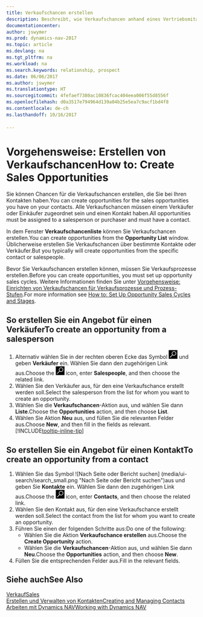 ```yaml
---
title: Verkaufschancen erstellen
description: Beschreibt, wie Verkaufschancen anhand eines Vertriebsmitarbeiters oder eines Kontakts in Dynamics NAV erstellt werden.
documentationcenter: 
author: jswymer
ms.prod: dynamics-nav-2017
ms.topic: article
ms.devlang: na
ms.tgt_pltfrm: na
ms.workload: na
ms.search.keywords: relationship, prospect
ms.date: 06/06/2017
ms.author: jswymer
ms.translationtype: HT
ms.sourcegitcommit: 4fefaef7380ac10836fcac404eea006f55d8556f
ms.openlocfilehash: d0a3517e794964d139a04b25e5ea7c9acf1bd4f8
ms.contentlocale: de-ch
ms.lasthandoff: 10/16/2017

---
```

# <a name="how-to-create-sales-opportunities"></a><span data-ttu-id="c4fdf-103">Vorgehensweise: Erstellen von Verkaufschancen</span><span class="sxs-lookup"><span data-stu-id="c4fdf-103">How to: Create Sales Opportunities</span></span>
<span data-ttu-id="c4fdf-104">Sie können Chancen für die Verkaufschancen erstellen, die Sie bei Ihren Kontakten haben.</span><span class="sxs-lookup"><span data-stu-id="c4fdf-104">You can create opportunities for the sales opportunities you have on your contacts.</span></span> <span data-ttu-id="c4fdf-105">Alle Verkaufschancen müssen einem Verkäufer oder Einkäufer zugeordnet sein und einen Kontakt haben.</span><span class="sxs-lookup"><span data-stu-id="c4fdf-105">All opportunities must be assigned to a salesperson or purchaser and must have a contact.</span></span>

<span data-ttu-id="c4fdf-106">In dem Fenster **Verkaufschancenliste** können Sie Verkaufschancen erstellen.</span><span class="sxs-lookup"><span data-stu-id="c4fdf-106">You can create opportunities from the **Opportunity List** window.</span></span> <span data-ttu-id="c4fdf-107">Üblicherweise erstellen Sie Verkaufschancen über bestimmte Kontakte oder Verkäufer.</span><span class="sxs-lookup"><span data-stu-id="c4fdf-107">But you typically will create opportunities from the specific contact or salespeople.</span></span>

<span data-ttu-id="c4fdf-108">Bevor Sie Verkaufschancen erstellen können, müssen Sie Verkaufsprozesse erstellen.</span><span class="sxs-lookup"><span data-stu-id="c4fdf-108">Before you can create opportunities, you must set up opportunity sales cycles.</span></span> <span data-ttu-id="c4fdf-109">Weitere Informationen finden Sie unter [Vorgehensweise: Einrichten von Verkaufschancen für Verkaufsprozesse und Prozess-Stufen](marketing-how-setup-opportunity-sales-cycles-stages.md).</span><span class="sxs-lookup"><span data-stu-id="c4fdf-109">For more information see [How to: Set Up Opportunity Sales Cycles and Stages](marketing-how-setup-opportunity-sales-cycles-stages.md).</span></span>

## <a name="to-create-an-opportunity-from-a-salesperson"></a><span data-ttu-id="c4fdf-110">So erstellen Sie ein Angebot für einen Verkäufer</span><span class="sxs-lookup"><span data-stu-id="c4fdf-110">To create an opportunity from a salesperson</span></span>
1. <span data-ttu-id="c4fdf-111">Alternativ wählen Sie in der rechten oberen Ecke das Symbol ![Nach Seite oder Bericht suchen](media/ui-search/search_small.png "Nach Seite oder Bericht suchen") und geben **Verkäufer** ein. Wählen Sie dann den zugehörigen Link aus.</span><span class="sxs-lookup"><span data-stu-id="c4fdf-111">Choose the ![Search for Page or Report](media/ui-search/search_small.png "Search for Page or Report icon") icon, enter **Salespeople**, and then choose the related link.</span></span>
2. <span data-ttu-id="c4fdf-112">Wählen Sie den Verkäufer aus, für den eine Verkaufschance erstellt werden soll.</span><span class="sxs-lookup"><span data-stu-id="c4fdf-112">Select the salesperson from the list for whom you want to create an opportunity.</span></span>
3. <span data-ttu-id="c4fdf-113">Wählen Sie die **Verkaufschancen**-Aktion aus, und wählen Sie dann **Liste**.</span><span class="sxs-lookup"><span data-stu-id="c4fdf-113">Choose the **Opportunities** action, and then choose **List**.</span></span>
4. <span data-ttu-id="c4fdf-114">Wählen Sie Aktion **Neu** aus, und füllen Sie die relevanten Felder aus.</span><span class="sxs-lookup"><span data-stu-id="c4fdf-114">Choose **New**, and then fill in the fields as relevant.</span></span> [!INCLUDE[tooltip-inline-tip](includes/tooltip-inline-tip_md.md)]  



## <a name="to-create-an-opportunity-from-a-contact"></a><span data-ttu-id="c4fdf-115">So erstellen Sie ein Angebot für einen Kontakt</span><span class="sxs-lookup"><span data-stu-id="c4fdf-115">To create an opportunity from a contact</span></span>
1. <span data-ttu-id="c4fdf-116">Wählen Sie das Symbol ![Nach Seite oder Bericht suchen] (media/ui-search/search_small.png "Nach Seite oder Bericht suchen")aus und geben Sie **Kontakte** ein. Wählen Sie dann den zugehörigen Link aus.</span><span class="sxs-lookup"><span data-stu-id="c4fdf-116">Choose the ![Search for Page or Report](media/ui-search/search_small.png "Search for Page or Report icon") icon, enter **Contacts**, and then choose the related link.</span></span>
2. <span data-ttu-id="c4fdf-117">Wählen Sie den Kontakt aus, für den eine Verkaufschance erstellt werden soll.</span><span class="sxs-lookup"><span data-stu-id="c4fdf-117">Select the contact from the list for whom you want to create an opportunity.</span></span>
3. <span data-ttu-id="c4fdf-118">Führen Sie einen der folgenden Schritte aus:</span><span class="sxs-lookup"><span data-stu-id="c4fdf-118">Do one of the following:</span></span>
   * <span data-ttu-id="c4fdf-119">Wählen Sie die Aktion **Verkaufschance erstellen** aus.</span><span class="sxs-lookup"><span data-stu-id="c4fdf-119">Choose the **Create Opportunity** action.</span></span>
   * <span data-ttu-id="c4fdf-120">Wählen Sie die **Verkaufschancen**-Aktion aus, und wählen Sie dann **Neu**.</span><span class="sxs-lookup"><span data-stu-id="c4fdf-120">Choose the  **Opportunities** action, and then choose **New**.</span></span>
4. <span data-ttu-id="c4fdf-121">Füllen Sie die entsprechenden Felder aus.</span><span class="sxs-lookup"><span data-stu-id="c4fdf-121">Fill in the relevant fields.</span></span>

## <a name="see-also"></a><span data-ttu-id="c4fdf-122">Siehe auch</span><span class="sxs-lookup"><span data-stu-id="c4fdf-122">See Also</span></span>
[<span data-ttu-id="c4fdf-123">Verkauf</span><span class="sxs-lookup"><span data-stu-id="c4fdf-123">Sales</span></span>](sales-manage-sales.md)  
[<span data-ttu-id="c4fdf-124">Erstellen und Verwalten von Kontakten</span><span class="sxs-lookup"><span data-stu-id="c4fdf-124">Creating and Managing Contacts</span></span>](marketing-contacts.md)  
[<span data-ttu-id="c4fdf-125">Arbeiten mit Dynamics NAV</span><span class="sxs-lookup"><span data-stu-id="c4fdf-125">Working with Dynamics NAV</span></span>](ui-work-product.md)

